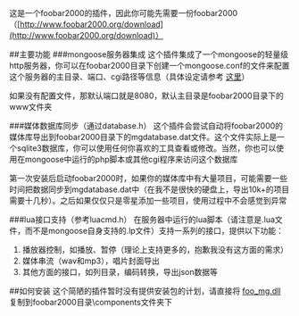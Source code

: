 ﻿这是一个foobar2000的插件，因此你可能先需要一份foobar2000（[http://www.foobar2000.org/download](http://www.foobar2000.org/download)）

##主要功能
###mongoose服务器集成
这个插件集成了一个mongoose的轻量级http服务器，你可以在foobar2000目录下创建一个mongoose.conf的文件来配置这个服务器的主目录、端口、cgi路径等信息（具体设定请参考 [这里](https://github.com/cesanta/mongoose/blob/master/docs/UserManual.md)）

如果没有配置文件，那默认端口就是8080，默认主目录是foobar2000目录下的www文件夹

###媒体数据库同步（通过database.h）
这个插件会尝试自动将foobar2000的媒体库导出到foobar2000目录下的mgdatabase.dat文件。这个文件实际上是一个sqlite3数据库，你可以使用任何你喜欢的工具查看或修改。当然，你也可以使用在mongoose中运行的php脚本或其他cgi程序来访问这个数据库

第一次安装后启动foobar2000时，如果你的媒体库中有大量项目，可能需要一些时间把数据同步到mgdatabase.dat中（在我不是很快的硬盘上，导出10k+的项目需要十几秒）。之后如果仅仅只是零星添加一些项目，使用过程中不会感觉到异常

###lua接口支持（参考luacmd.h）
在服务器中运行的lua脚本（请注意是.lua文件，而不是mongoose自身支持的.lp文件）支持一系列的接口，提供以下功能：

1. 播放器控制，如播放、暂停（理论上支持更多的，抱歉我没有这方面的需求）
2. 媒体串流（wav和mp3），唱片封面导出
3. 其他方面的接口，如列目录，编码转换，导出json数据等


##如何安装
这个简陋的插件暂时没有提供安装包的计划，请直接将 [foo_mg.dll](https://github.com/oxyflour/foo_mg/blob/master/latest_build/foo_mg.dll?raw=true) 复制到foobar2000目录\components文件夹下

